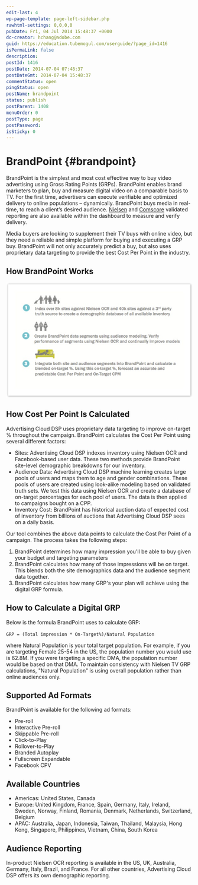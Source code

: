 ```yaml
---
edit-last: 4
wp-page-template: page-left-sidebar.php
rawhtml-settings: 0,0,0,0
pubDate: Fri, 04 Jul 2014 15:48:37 +0000
dc-creator: hchang@adobe.com
guid: https://education.tubemogul.com/userguide/?page_id=1416
isPermaLink: false
description: 
postId: 1416
postDate: 2014-07-04 07:48:37
postDateGmt: 2014-07-04 15:48:37
commentStatus: open
pingStatus: open
postName: brandpoint
status: publish
postParent: 1408
menuOrder: 0
postType: page
postPassword: 
isSticky: 0
---
```


# BrandPoint {#brandpoint}

BrandPoint is the simplest and most cost effective way to buy video advertising using Gross Rating Points (GRPs). BrandPoint enables brand marketers to plan, buy and measure digital video on a comparable basis to TV. For the first time, advertisers can execute verifiable and optimized delivery to online populations – dynamically. BrandPoint buys media in real-time, to reach a client’s desired audience. [Nielsen](../../dsp/measurement/nielsen-ocr-reporting.md) and [Comscore](../../dsp/measurement/comscore-vce.md) validated reporting are also available within the dashboard to measure and verify delivery.

Media buyers are looking to supplement their TV buys with online video, but they need a reliable and simple platform for buying and executing a GRP buy. BrandPoint will not only accurately predict a buy, but also uses proprietary data targeting to provide the best Cost Per Point in the industry.

## How BrandPoint Works

[ ![how it works](assets/how-it-works.jpeg)](assets/how-it-works.jpeg)

## How Cost Per Point Is Calculated

Advertising Cloud DSP uses proprietary data targeting to improve on-target % throughout the campaign. BrandPoint calculates the Cost Per Point using several different factors:

* Sites: Advertising Cloud DSP indexes inventory using Nielsen OCR and Facebook-based user data. These two methods provide BrandPoint site-level demographic breakdowns for our inventory.
* Audience Data: Advertising Cloud DSP machine learning creates large pools of users and maps them to age and gender combinations. These pools of users are created using look-alike modeling based on validated truth sets. We test this data using Nielsen OCR and create a database of on-target percentages for each pool of users. The data is then applied to campaigns bought on a CPP.
* Inventory Cost: BrandPoint has historical auction data of expected cost of inventory from billions of auctions that Advertising Cloud DSP sees on a daily basis.

Our tool combines the above data points to calculate the Cost Per Point of a campaign. The process takes the following steps:

1. BrandPoint determines how many impression you'll be able to buy given your budget and targeting parameters
1. BrandPoint calculates how many of those impressions will be on target. This blends both the site demographics data and the audience segment data together.
1. BrandPoint calculates how many GRP's your plan will achieve using the digital GRP formula.

## How to Calculate a Digital GRP

Below is the formula BrandPoint uses to calculate GRP:

`GRP = (Total impression * On-Target%)/Natural Population`

where Natural Population is your total target population. For example, if you are targeting Female 25-54 in the US, the population number you would use is 62.8M. If you were targeting a specific DMA, the population number would be based on that DMA. To maintain consistency with Nielsen TV GRP calculations, "Natural Population" is using overall population rather than online audiences only.

## Supported Ad Formats

BrandPoint is available for the following ad formats:

* Pre-roll
* Interactive Pre-roll
* Skippable Pre-roll
* Click-to-Play
* Rollover-to-Play
* Branded Autoplay
* Fullscreen Expandable
* Facebook CPV

## Available Countries

* Americas: United States, Canada
* Europe: United Kingdom, France, Spain, Germany, Italy, Ireland, Sweden, Norway, Finland, Romania, Denmark, Netherlands, Switzerland, Belgium
* APAC: Australia, Japan, Indonesia, Taiwan, Thailand, Malaysia, Hong Kong, Singapore, Philippines, Vietnam, China, South Korea

## Audience Reporting

In-product Nielsen OCR reporting is available in the US, UK, Australia, Germany, Italy, Brazil, and France. For all other countries, Advertising Cloud DSP offers its own demographic reporting.